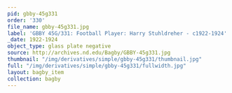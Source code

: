 ```yaml
---
pid: gbby-45g331
order: '330'
file_name: gbby-45g331.jpg
label: 'GBBY 45G/331: Football Player: Harry Stuhldreher - c1922-1924'
_date: 1922-1924
object_type: glass plate negative
source: http://archives.nd.edu/Bagby/GBBY-45g331.jpg
thumbnail: "/img/derivatives/simple/gbby-45g331/thumbnail.jpg"
full: "/img/derivatives/simple/gbby-45g331/fullwidth.jpg"
layout: bagby_item
collection: bagby
---
```

